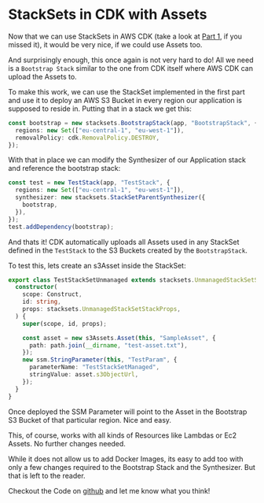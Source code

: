 # StackSets in CDK with Assets

Now that we can use StackSets in AWS CDK (take a look at [Part 1](https://www.linkedin.com/pulse/stacksets-cdk-marc-mettke-yezhe/), if you missed it), it would be very nice, if we could use Assets too.

And surprisingly enough, this once again is not very hard to do! All we need is a `Bootstrap Stack` similar to the one from CDK itself where AWS CDK can upload the Assets to.

To make this work, we can use the StackSet implemented in the first part and use it to deploy an AWS S3 Bucket in every region our application is supposed to reside in. Putting that in a stack we get this:

```typescript
const bootstrap = new stacksets.BootstrapStack(app, "BootstrapStack", {
  regions: new Set(["eu-central-1", "eu-west-1"]),
  removalPolicy: cdk.RemovalPolicy.DESTROY,
});
```

With that in place we can modify the Synthesizer of our Application stack and reference the bootstrap stack:

```typescript
const test = new TestStack(app, "TestStack", {
  regions: new Set(["eu-central-1", "eu-west-1"]),
  synthesizer: new stacksets.StackSetParentSynthesizer({
    bootstrap,
  }),
});
test.addDependency(bootstrap);
```

And thats it! CDK automatically uploads all Assets used in any StackSet defined in the `TestStack` to the S3 Buckets created by the `BootstrapStack`. 

To test this, lets create an s3Asset inside the StackSet:

```typescript
export class TestStackSetUnmanaged extends stacksets.UnmanagedStackSetStack {
  constructor(
    scope: Construct,
    id: string,
    props: stacksets.UnmanagedStackSetStackProps,
  ) {
    super(scope, id, props);

    const asset = new s3Assets.Asset(this, "SampleAsset", {
      path: path.join(__dirname, "test-asset.txt"),
    });
    new ssm.StringParameter(this, "TestParam", {
      parameterName: "TestStackSetManaged",
      stringValue: asset.s3ObjectUrl,
    });
  }
}
```

Once deployed the SSM Parameter will point to the Asset in the Bootstrap S3 Bucket of that particular region. Nice and easy.

This, of course, works with all kinds of Resources like Lambdas or Ec2 Assets. No further changes needed.

While it does not allow us to add Docker Images, its easy to add too with only a few changes required to the Bootstrap Stack and the Synthesizer. But that is left to the reader.

Checkout the Code on [github](https://github.com/itmettkeDE/blog/blob/main/2024-01-05/) and let me know what you think!
